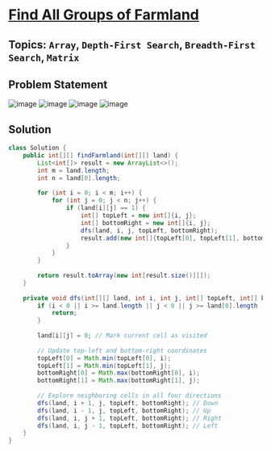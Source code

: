 # [Find All Groups of Farmland](https://leetcode.com/problems/find-all-groups-of-farmland/description/)
## Topics: `Array`, `Depth-First Search`, `Breadth-First Search`, `Matrix`
## Problem Statement
![image](https://github.com/SiddhantKumarMaurya/LeetCode_Questions/assets/107787014/a09aa904-f59d-4af5-8d28-e84817d29118)
![image](https://github.com/SiddhantKumarMaurya/LeetCode_Questions/assets/107787014/26aa3f8d-4a4f-422e-bbfb-94107e5214d4)
![image](https://github.com/SiddhantKumarMaurya/LeetCode_Questions/assets/107787014/ec5da4bb-4b65-4f68-946e-b26fe0b607ea)
![image](https://github.com/SiddhantKumarMaurya/LeetCode_Questions/assets/107787014/c527dee8-46b1-40b6-bf30-aecfcb4009d8)
## Solution
```java
class Solution {
    public int[][] findFarmland(int[][] land) {
        List<int[]> result = new ArrayList<>();
        int m = land.length;
        int n = land[0].length;
        
        for (int i = 0; i < m; i++) {
            for (int j = 0; j < n; j++) {
                if (land[i][j] == 1) {
                    int[] topLeft = new int[]{i, j};
                    int[] bottomRight = new int[]{i, j};
                    dfs(land, i, j, topLeft, bottomRight);
                    result.add(new int[]{topLeft[0], topLeft[1], bottomRight[0], bottomRight[1]});
                }
            }
        }
        
        return result.toArray(new int[result.size()][]);
    }
    
    private void dfs(int[][] land, int i, int j, int[] topLeft, int[] bottomRight) {
        if (i < 0 || i >= land.length || j < 0 || j >= land[0].length || land[i][j] != 1) {
            return;
        }
        
        land[i][j] = 0; // Mark current cell as visited
        
        // Update top-left and bottom-right coordinates
        topLeft[0] = Math.min(topLeft[0], i);
        topLeft[1] = Math.min(topLeft[1], j);
        bottomRight[0] = Math.max(bottomRight[0], i);
        bottomRight[1] = Math.max(bottomRight[1], j);
        
        // Explore neighboring cells in all four directions
        dfs(land, i + 1, j, topLeft, bottomRight); // Down
        dfs(land, i - 1, j, topLeft, bottomRight); // Up
        dfs(land, i, j + 1, topLeft, bottomRight); // Right
        dfs(land, i, j - 1, topLeft, bottomRight); // Left
    }
}
```
